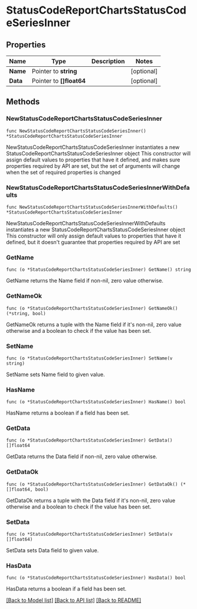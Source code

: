 # StatusCodeReportChartsStatusCodeSeriesInner

## Properties

Name | Type | Description | Notes
------------ | ------------- | ------------- | -------------
**Name** | Pointer to **string** |  | [optional] 
**Data** | Pointer to **[]float64** |  | [optional] 

## Methods

### NewStatusCodeReportChartsStatusCodeSeriesInner

`func NewStatusCodeReportChartsStatusCodeSeriesInner() *StatusCodeReportChartsStatusCodeSeriesInner`

NewStatusCodeReportChartsStatusCodeSeriesInner instantiates a new StatusCodeReportChartsStatusCodeSeriesInner object
This constructor will assign default values to properties that have it defined,
and makes sure properties required by API are set, but the set of arguments
will change when the set of required properties is changed

### NewStatusCodeReportChartsStatusCodeSeriesInnerWithDefaults

`func NewStatusCodeReportChartsStatusCodeSeriesInnerWithDefaults() *StatusCodeReportChartsStatusCodeSeriesInner`

NewStatusCodeReportChartsStatusCodeSeriesInnerWithDefaults instantiates a new StatusCodeReportChartsStatusCodeSeriesInner object
This constructor will only assign default values to properties that have it defined,
but it doesn't guarantee that properties required by API are set

### GetName

`func (o *StatusCodeReportChartsStatusCodeSeriesInner) GetName() string`

GetName returns the Name field if non-nil, zero value otherwise.

### GetNameOk

`func (o *StatusCodeReportChartsStatusCodeSeriesInner) GetNameOk() (*string, bool)`

GetNameOk returns a tuple with the Name field if it's non-nil, zero value otherwise
and a boolean to check if the value has been set.

### SetName

`func (o *StatusCodeReportChartsStatusCodeSeriesInner) SetName(v string)`

SetName sets Name field to given value.

### HasName

`func (o *StatusCodeReportChartsStatusCodeSeriesInner) HasName() bool`

HasName returns a boolean if a field has been set.

### GetData

`func (o *StatusCodeReportChartsStatusCodeSeriesInner) GetData() []float64`

GetData returns the Data field if non-nil, zero value otherwise.

### GetDataOk

`func (o *StatusCodeReportChartsStatusCodeSeriesInner) GetDataOk() (*[]float64, bool)`

GetDataOk returns a tuple with the Data field if it's non-nil, zero value otherwise
and a boolean to check if the value has been set.

### SetData

`func (o *StatusCodeReportChartsStatusCodeSeriesInner) SetData(v []float64)`

SetData sets Data field to given value.

### HasData

`func (o *StatusCodeReportChartsStatusCodeSeriesInner) HasData() bool`

HasData returns a boolean if a field has been set.


[[Back to Model list]](../README.md#documentation-for-models) [[Back to API list]](../README.md#documentation-for-api-endpoints) [[Back to README]](../README.md)


